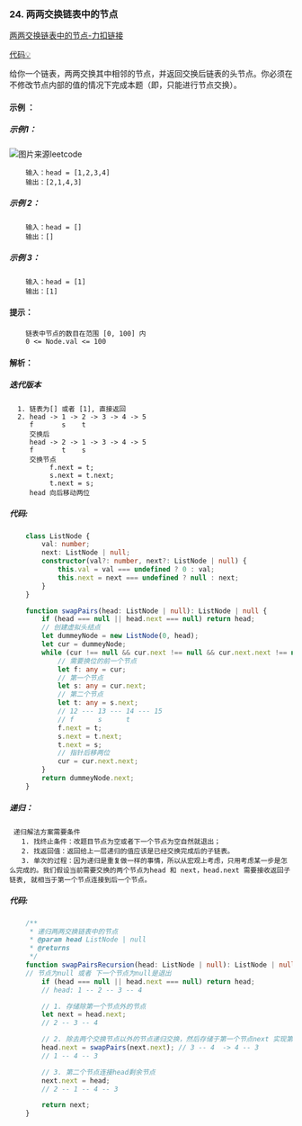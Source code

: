 ### 24. 两两交换链表中的节点
[两两交换链表中的节点-力扣链接](https://leetcode.cn/problems/swap-nodes-in-pairs/)

[代码&#x1F4A1;](./04.两两交换链表中的节点.ts)

给你一个链表，两两交换其中相邻的节点，并返回交换后链表的头节点。你必须在不修改节点内部的值的情况下完成本题（即，只能进行节点交换）。

#### 示例 ：

##### 示例1：

![图片来源leetcode](https://assets.leetcode.com/uploads/2020/10/03/swap_ex1.jpg)

```shell
    输入：head = [1,2,3,4]
    输出：[2,1,4,3]
```

##### 示例 2：
```shell
    输入：head = []
    输出：[]
```

##### 示例 3：
```shell
    输入：head = [1]
    输出：[1]
```

#### 提示：
```shell
    链表中节点的数目在范围 [0, 100] 内
    0 <= Node.val <= 100
```

#### 解析：

##### 迭代版本

```shell
  1. 链表为[] 或者 [1], 直接返回
  2. head -> 1 -> 2 -> 3 -> 4 -> 5
     f       s    t
     交换后
     head -> 2 -> 1 -> 3 -> 4 -> 5
     f       t    s
     交换节点
          f.next = t;
          s.next = t.next;
          t.next = s;
     head 向后移动两位
```

##### 代码:

```typescript
    class ListNode {
        val: number;
        next: ListNode | null;
        constructor(val?: number, next?: ListNode | null) {
            this.val = val === undefined ? 0 : val;
            this.next = next === undefined ? null : next;
        }
    }

    function swapPairs(head: ListNode | null): ListNode | null {
        if (head === null || head.next === null) return head;
        // 创建虚拟头结点
        let dummeyNode = new ListNode(0, head);
        let cur = dummeyNode;
        while (cur !== null && cur.next !== null && cur.next.next !== null) {
            // 需要换位的前一个节点
            let f: any = cur;
            // 第一个节点
            let s: any = cur.next;
            // 第二个节点
            let t: any = s.next;
            // 12 --- 13 --- 14 --- 15
            // f      s      t
            f.next = t;
            s.next = t.next;
            t.next = s;
            // 指针后移两位
            cur = cur.next.next;
        }
        return dummeyNode.next;
    }
```

##### 递归：
```shell
 递归解法方案需要条件
   1. 找终止条件：改题目节点为空或者下一个节点为空自然就退出；
   2. 找返回值：返回给上一层递归的值应该是已经交换完成后的子链表。
   3. 单次的过程：因为递归是重复做一样的事情，所以从宏观上考虑，只用考虑某一步是怎么完成的。我们假设当前需要交换的两个节点为head 和 next，head.next 需要接收返回子链表, 就相当于第一个节点连接到后一个节点。
```

##### 代码:
```typescript
    /**
     * 递归两两交换链表中的节点
     * @param head ListNode | null
     * @returns
     */
    function swapPairsRecursion(head: ListNode | null): ListNode | null {
    // 节点为null 或者 下一个节点为null是退出
        if (head === null || head.next === null) return head;
        // head: 1 -- 2 -- 3 -- 4

        // 1. 存储除第一个节点外的节点
        let next = head.next;
        // 2 -- 3 -- 4

        // 2. 除去两个交换节点以外的节点递归交换，然后存储于第一个节点next 实现第一个连接第三个节点
        head.next = swapPairs(next.next); // 3 -- 4  -> 4 -- 3
        // 1 -- 4 -- 3

        // 3. 第二个节点连接head剩余节点
        next.next = head;
        // 2 -- 1 -- 4 -- 3

        return next;
    }
```
